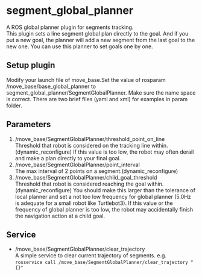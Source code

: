 # segment_global_planner
A ROS global planner plugin for segments tracking.  
This plugin sets a line segment global plan directly to the goal. And if you put a new goal, the planner will add a new segment from the last goal to the new one. You can use this planner to set goals one by one.  
## Setup plugin
Modify your launch file of move_base.Set the value of rosparam /move_base/base_global_planner to segment_global_planner/SegmentGlobalPlanner. Make sure the name space is correct. There are two brief files (yaml and xml) for examples in param folder.  
## Parameters
1. /move_base/SegmentGlobalPlanner/threshold_point_on_line  
Threshold that robot is considered on the tracking line within.(dynamic_reconfigure) If this value is too low, the robot may often derail and make a plan directly to your final goal.  
2. /move_base/SegmentGlobalPlanner/point_interval  
The max interval of 2 points on a segment.(dynamic_reconfigure)  
3. /move_base/SegmentGlobalPlanner/child_goal_threshold  
Threshold that robot is considered reaching the goal within.(dynamic_reconfigure) You should make this larger than the tolerance of local planner and set a not too low frequency for global planner (5.0Hz is adequate for a small robot like Turtlebot3). If this value or the frequency of global planner is too low, the robot may accidentally finish the navigation action at a child goal.  
## Service
* /move_base/SegmentGlobalPlanner/clear_trajectory  
A simple service to clear current trajectory of segments. e.g.  
`rosservice call /move_base/SegmentGlobalPlanner/clear_trajectory "{}"`
